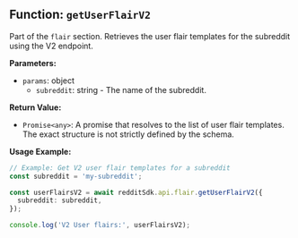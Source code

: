 ## Function: `getUserFlairV2`

Part of the `flair` section. Retrieves the user flair templates for the subreddit using the V2 endpoint.

**Parameters:**

- `params`: object
  - `subreddit`: string - The name of the subreddit.

**Return Value:**

- `Promise<any>`: A promise that resolves to the list of user flair templates. The exact structure is not strictly defined by the schema.

**Usage Example:**

```typescript
// Example: Get V2 user flair templates for a subreddit
const subreddit = 'my-subreddit';

const userFlairsV2 = await redditSdk.api.flair.getUserFlairV2({
  subreddit: subreddit,
});

console.log('V2 User flairs:', userFlairsV2);
``` 